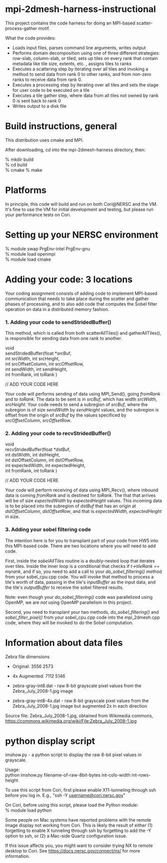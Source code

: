 #  mpi-2dmesh-harness-instructional

This project contains the code harness for doing an MPI-based scatter-process-gather
motif.

What the code provides:  
* Loads input files, parses command line arguments, writes output  
* Performs domain decomposition using one of three different strategies: row-slab, column-slab, or tiled,   sets up tiles on every rank that contain metadata like tile size, extents, etc.  , assigns tiles to ranks  
* Executes a scattering step by iterating over all tiles and invoking a method to send
data from rank 0 to other ranks, and from non-zero ranks to receive data from rank 0.
* Executes a processing step by iterating over all tiles and sets the stage for user code to be executed on a tile  
* Executes a tile gather step, where data from all tiles not owned by rank 0 is sent back to rank 0  
* Writes output to a disk file  

# Build instructions, general

This distribution uses cmake and MPI.

After downloading, cd into the mpi-2dmesh-harness directory, then:  

% mkdir build  
% cd build  
% cmake 
% make

# Platforms

In principle, this code will build and run on both Cori@NERSC and the VM. It's
fine to use the VM for initial development and testing, but please run your
performance tests on Cori.

# Setting up your NERSC environment

% module swap PrgEnv-intel PrgEnv-gnu  
% module load openmpi  
% module load cmake

# Adding your code: 3 locations

Your coding assignment consists of adding code to implement MPI-based communication
that needs to take place during the scatter and gather phases of processing, and to
also add code that computes the Sobel filter operation on data in a distributed memory
fashion.

### 1. Adding your code to sendStridedBuffer()

This method, which is called from both scatterAllTiles() and gatherAllTiles(),
is responsible for sending data from one rank to another. 

void  
sendStridedBuffer(float \*srcBuf,   
  int srcWidth, int srcHeight,   
  int srcOffsetColumn, int srcOffsetRow,  
  int sendWidth, int sendHeight,  
  int fromRank, int toRank )   

// ADD YOUR CODE HERE  

Your code will performs sending of data using MPI\_Send(), going _fromRank_ and 
to _toRank_. The data to be sent is in _srcBuf_, which has width _srcWidth_, _srcHeight_.
Your code needs to send a subregion of _srcBuf_, where the subregion is of size
_sendWidth_ by _sendHeight_ values, and the subregion is offset from the origin of
_srcBuf_ by the values specificed by _srcOffsetColumn_, _srcOffsetRow_.



### 2. Adding your code to recvStridedBuffer()

void  
recvStridedBuffer(float \*dstBuf,  
  int dstWidth, int dstHeight,  
  int dstOffsetColumn, int dstOffsetRow,  
  int expectedWidth, int expectedHeight,  
  int fromRank, int toRank )   

// ADD YOUR CODE HERE

Your code will perform receiving of data using MPI\_Recv(), where inbound data
is coming _fromRank_ and is destined for _toRank_. The that that arrives will be of size 
_expectedWidth_ by _expectedHeight_ values.  This incoming data is to be placed into 
the subregion of _dstBuf_ that has an origin at _dstOffsetColumn, dstOffsetRow_, and 
that is _expectedWidth, expectedHeight_ in size.


### 3. Adding your sobel filtering code

The intention here is for you to transplant part of your code from HW5 into this
MPI-based code. There are two locations where you will need to add code.

First, inside the _sobelAllTiles_ routine is a doubly-nested loop that iterates over tiles.
Inside the inner loop is a conditional that checks if _t->tileRank == myrank_, and if
so, you need to add a call to your _do_sobel_filtering()_ method from your sobel_cpu.cpp
code. You will invoke that method to process a tile's worth of data, passing in the
tile's _inputBuffer_ as the input data, and the tile's _outputBuffer_ to receive the
sobel filtered results.

Note: even though your _do_sobel_filtering()_ code was parallelized using OpenMP, we are
*not* using OpenMP parallelism in this project.

Second, you need to transplant your two methods, _do_sobel_filtering()_ and _sobel_filter_pixel()_ from your sobel\_cpu.cpp code into the mpi\_2dmesh.cpp code, where they will be invoked
to do the Sobel computation.

# Information about data files

Zebra file dimensions 
* Original: 3556 2573
* 4x Augmented: 7112 5146

* zebra-gray-int8.dat - raw 8-bit grayscale pixel values from the Zebra_July_2008-1.jpg image
* zebra-gray-int8-4x.dat - raw 8-bit grayscale pixel values from the Zebra_July_2008-1.jpg image but 
augmented 2x in each direction

Source file:  Zebra_July_2008-1.jpg, obtained from Wikimedia commons, https://commons.wikimedia.org/wiki/File:Zebra_July_2008-1.jpg

# python display script

imshow.py - a python script to display the raw 8-bit pixel values in grayscale. 

Usage:  
    python imshow.py filename-of-raw-8bit-bytes int-cols-width int-rows-height

To use this script from Cori, first please enable X11-tunneling through ssh before you
log in. E.g., "ssh -Y username@cori.nersc.gov"

On Cori, before using this script, please load the Python module:  
% module load python

Some people on Mac systems have reported problems with the remote image display
not working from Cori. This is likely the result of either (1) forgetting to enable
X tunneling through ssh by forgetting to add the -Y option to ssh, or (2) a
Mac-side Quartz configuration issue. 

If this issue affects you, you might want to consider trying NX to remote desktop
to Cori. See https://docs.nersc.gov/connect/nx/ for more information.
